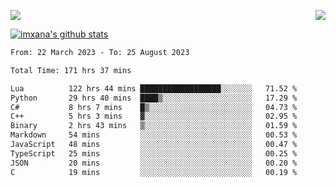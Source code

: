 <p>
  <a href="https://count.getloli.com/"><img src="https://count.getloli.com/get/@xana.readme?theme=moebooru-h"></a>
  <img src="https://weather-icon.journeyad.repl.co/@hangzhou?v=1" align="right">
</p>


<a href="https://github.com/imxana"><img align="center" src="https://github-readme-stats.vercel.app/api?username=imxana&show_icons=true&include_all_commits=true&hide_border=tru&custom_title=imxana%27s%20Github%20Stats" alt="imxana's github stats" /></a> 

<!--START_SECTION:waka-->

```txt
From: 22 March 2023 - To: 25 August 2023

Total Time: 171 hrs 37 mins

Lua          122 hrs 44 mins ██████████████████░░░░░░░   71.52 %
Python       29 hrs 40 mins  ████▒░░░░░░░░░░░░░░░░░░░░   17.29 %
C#           8 hrs 7 mins    █▒░░░░░░░░░░░░░░░░░░░░░░░   04.73 %
C++          5 hrs 3 mins    ▓░░░░░░░░░░░░░░░░░░░░░░░░   02.95 %
Binary       2 hrs 43 mins   ▒░░░░░░░░░░░░░░░░░░░░░░░░   01.59 %
Markdown     54 mins         ░░░░░░░░░░░░░░░░░░░░░░░░░   00.53 %
JavaScript   48 mins         ░░░░░░░░░░░░░░░░░░░░░░░░░   00.47 %
TypeScript   25 mins         ░░░░░░░░░░░░░░░░░░░░░░░░░   00.25 %
JSON         20 mins         ░░░░░░░░░░░░░░░░░░░░░░░░░   00.20 %
C            19 mins         ░░░░░░░░░░░░░░░░░░░░░░░░░   00.19 %
```

<!--END_SECTION:waka-->
